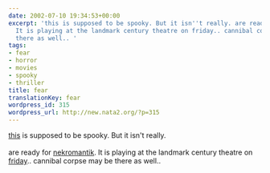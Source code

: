 ```yaml
---
date: 2002-07-10 19:34:53+00:00
excerpt: 'this is supposed to be spooky. But it isn''t really. are ready for nekromantik.
  It is playing at the landmark century theatre on friday.. cannibal corpse may be
  there as well.. '
tags:
- fear
- horror
- movies
- spooky
- thriller
title: fear
translationKey: fear
wordpress_id: 315
wordpress_url: http://new.nata2.org/?p=315
---
```


<a href="http://cgi.ebay.com/ws/ebayISAPI.dll?ViewItem&item=891732698">this</a> is supposed to be spooky. But it isn't really. <br/><br/>are ready for <a href="http://www.stomptokyo.com/otf/Nekro/Nekro.htm">nekromantik</a>. It is playing at the landmark century theatre on <a href="http://www.aintitcool.com/display.cgi?id=12682">friday</a>.. cannibal corpse may be there as well..
